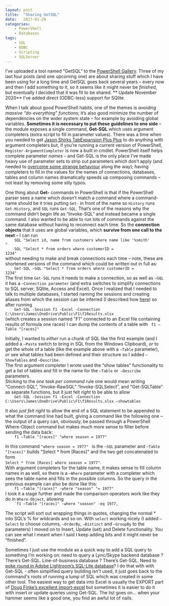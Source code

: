 ```yaml
---
layout: post
title:  "Sharing GetSQL"
date:   2017-01-29
categories: 
    - PowerShell
    - Databases
tags:
    - SQL
    - ODBC
    - Scripting
    - SQLServer
---
```




I’ve uploaded a tool named “GetSQL” to the [PowerShell Gallery](https://www.powershellgallery.com/packages/GetSQL/). 
Three of my last four posts (and one upcoming one) are about sharing stuff which I have been using for a long time and GetSQL goes back several years – every now and then I add something to it, so it seems like it might never be _finished_, but eventually I decided that it was fit to be shared. ** Update November 2020** I've added direct (ODBC-less) support for SQlite. 

When I talk about good PowerShell habits, one of the themes is _avoiding massive “do-everything” functions_; it’s also good minimize the number of dependencies on the wider system state – for example by avoiding global variables. **Sometimes it is necessary to put these guidelines to one side** –  the module exposes a single command, **Get-SQL** which uses argument completers (extra script to fill in parameter values). There was a time when you needed to get [Jason Shirks TabExpansion Plus Plus](https://www.powershellgallery.com/packages/TabExpansionPlusPlus) to do anything with argument completers but, if you’re running a current version of PowerShell, `Register-ArgumentCompleter` is now a built in cmdlet. PowerShell itself helps complete parameter _names_ – and Get-SQL is the only place I’ve made heavy use of parameter sets to strip out parameters which don’t apply (and needed to [overcome some strange behaviour](/powershell/2016/11/30/ParameterPecularities.html) along the way); having completers to fill in the values for the names of connections, databases, tables and column names dramatically speeds up composing commands – not least by removing some silly typos.

One thing about **Get-** commands in PowerShell is that if the PowerShell parser sees a name which doesn’t match a command where a command-name should be it tries putting `Get-` in front of the name so `History` runs `Get-History`, and `SQL` runs `Get-SQL`. That’s one of the reasons why the command didn’t begin life as “Invoke-SQL” and instead became a single command. I also wanted to be able to run lots of commands against the same database without having to reconnect each time. So the **connection objects** that it uses are global variables, which **survive from one call to the next** – I can run    
<code>&nbsp;&nbsp;&nbsp;&nbsp;SQL "Select id, name from customers where name like '%smith' "</code>    
<code>&nbsp;&nbsp;&nbsp;&nbsp;SQL "Select * from orders where customerID = 1234"</code>    
without needing to make and break connections each time – note, these are shortened versions of the command which could be written out in full as:     
<code>&nbsp;&nbsp;&nbsp;&nbsp;Get-SQL –SQL "Select * from orders where customerID = 1234"</code>    
The first time `Get-SQL` runs it needs to make a connection, so as well as `–SQL` it has a `–Connection parameter` (and extra switches to simplify connections to SQL server, SQlite, Access and Excel). Once I realized that I needed to talk to multiple databases, I started naming the sessions and creating aliases from which the session can be inferred (I described how [here](/powershell/2014/06/16/Aliases-Doing-Parameters.html)) so after running    
<code>&nbsp;&nbsp;&nbsp;&nbsp;Get-SQL -Session f1 -Excel  -Connection C:\Users\James\OneDrive\Public\F1\f1Results.xlsx</code>    
(which creates a session named "F1" connected to an Excel file containing results of formula one races) I can dump the contents of a table with <code>&nbsp;f1 –Table "[races]"</code>

Initially, I wanted to _either_ run a chunk of SQL like the first example (and I added a `–Paste` switch to bring in SQL from the Windows Clipboard), _or_ to get the whole of a table (like the example above with a `–Table` parameter), _or_ see what tables had been defined and their structure so I added `–ShowTables` and `–Describe`.    
The first argument completer I wrote used the “show tables” functionality to get a list of tables and fill in the name for the `–Table` or` –Describe` parameters.    
Sticking to the _one task per command_ rule one would mean writing “Connect-SQL”, “Invoke-RawSQL” “Invoke-SQLSelect”, and “Get-SQLTable” as separate functions, but it just felt _right_ to be able to allow    
<code>&nbsp;&nbsp;&nbsp;&nbsp;Get-SQL -Session f1 -Excel  -Connection C:\Users\James\OneDrive\Public\F1\f1Results.xlsx –showtables</code>

It also _just felt right_ to allow the end of a SQL statement to be appended to what the command line had built, giving a command like the following one – the output of a query can, obviously, be passed through a PowerShell Where-Object command but makes much more sense to filter before sending the data back:    
<code>&nbsp;&nbsp;&nbsp;&nbsp;f1 –Table "[races]" "where season = 1977"</code>

In this command `"where season = 1977" ` is the `–SQL` parameter and `–Table "[races]"` builds "Select * from [Races]" and the two get concatenated to form <code>&nbsp;&nbsp;&nbsp;&nbsp; Select * from [Races] where season = 1977"</code>.    
With argument completers for the table name, it makes sense to fill column names in as well, so there is a `–Where` parameter with a completer which sees the table name and fills in the possible columns. So the query in the previous example can also be done like this:    
<code>&nbsp;&nbsp;&nbsp;&nbsp;f1 –Table "[races]"   -where "season"   "= 1977"</code>    
I took it a stage further and made the comparison operators work like they do in `Where-Object`, allowing    
<code>&nbsp;&nbsp;&nbsp;&nbsp;`f1 –Table "[races]" -where "season" -eq 1977,</code>

The script will sort out wrapping things in quotes, changing the normal * into SQL’s % for wildcards and so on. With `select` working nicely (I added `–Select` to choose columns, `–OrderBy`, `–Distinct` and `–GroupBy` to the parameters) I moved on to Insert, Update (set) and Delete functionality. You can see what I meant when I said I keep adding bits and it might never be “finished”.

Sometimes I just use the module as a quick way to add a SQL query to something I’m working on: need to query a Lync/Skype backend database ? There’s Get-SQL. Line-of-business database ? There’s Get-SQL. Need to [poke round in Adobe Lightroom’s SQL-Lite database](/powershell/photography/2012/08/09/Lightroom-data.html)? I do that with with Get-SQL -  often simplified query building isn't used, it just goes back to the command's roots of running a lump of SQL which was created in some other tool.  The easiest way to get data into Excel is usually the EXPORT part of [Doug Finke’s excellent import-excel](https://www.powershellgallery.com/packages/ImportExcel) but sometimes it is easier to do it with insert or update queries using Get-SQL. The list goes on… when your hammer seems like a good one, you find an awful lot of nails.
